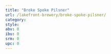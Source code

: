 ```yaml
---
title: "Broke Spoke Pilsner"
url: /lakefront-brewery/broke-spoke-pilsner/
category: 
style: 
abv: 0
ibu: 0
srm: 0
upc: 0
---
```


